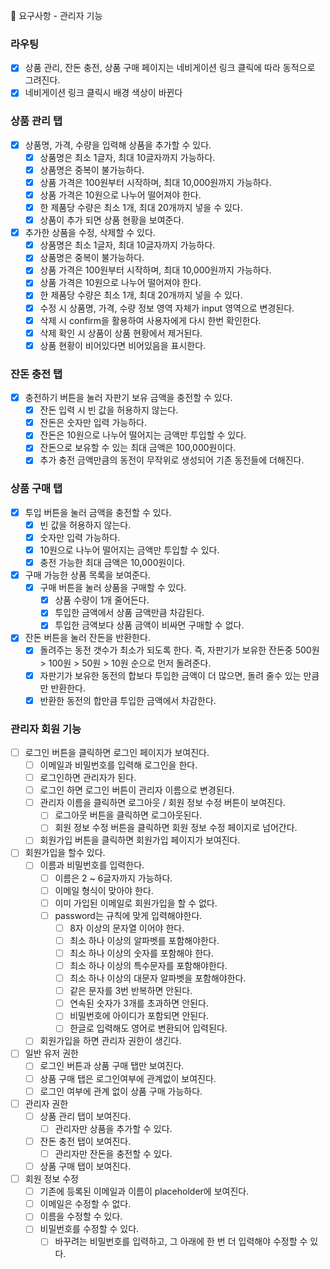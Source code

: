 🎯 요구사항 - 관리자 기능

### 라우팅

- [x] 상품 관리, 잔돈 충전, 상품 구매 페이지는 네비게이션 링크 클릭에 따라 동적으로 그려진다.
- [x] 네비게이션 링크 클릭시 배경 색상이 바뀐다

### 상품 관리 탭

- [x] 상품명, 가격, 수량을 입력해 상품을 추가할 수 있다.
  - [x] 상품명은 최소 1글자, 최대 10글자까지 가능하다.
  - [x] 상품명은 중복이 불가능하다.
  - [x] 상품 가격은 100원부터 시작하며, 최대 10,000원까지 가능하다.
  - [x] 상품 가격은 10원으로 나누어 떨어져야 한다.
  - [x] 한 제품당 수량은 최소 1개, 최대 20개까지 넣을 수 있다.
  - [x] 상품이 추가 되면 상품 현황을 보여준다.

- [x] 추가한 상품을 수정, 삭제할 수 있다.
  - [x] 상품명은 최소 1글자, 최대 10글자까지 가능하다.
  - [x] 상품명은 중복이 불가능하다.
  - [x] 상품 가격은 100원부터 시작하며, 최대 10,000원까지 가능하다.
  - [x] 상품 가격은 10원으로 나누어 떨어져야 한다.
  - [x] 한 제품당 수량은 최소 1개, 최대 20개까지 넣을 수 있다.
  - [x] 수정 시 상품명, 가격, 수량 정보 영역 자체가 input 영역으로 변경된다.
  - [x] 삭제 시 confirm을 활용하여 사용자에게 다시 한번 확인한다.
  - [x] 삭제 확인 시 상품이 상품 현황에서 제거된다.
  - [x] 상품 현황이 비어있다면 비어있음을 표시한다.

### 잔돈 충전 탭

- [x] 충전하기 버튼을 눌러 자판기 보유 금액을 충전할 수 있다.
  - [x] 잔돈 입력 시 빈 값을 허용하지 않는다.
  - [x] 잔돈은 숫자만 입력 가능하다.
  - [x] 잔돈은 10원으로 나누어 떨어지는 금액만 투입할 수 있다.
  - [x] 잔돈으로 보유할 수 있는 최대 금액은 100,000원이다.
  - [x] 추가 충전 금액만큼의 동전이 무작위로 생성되어 기존 동전들에 더해진다.

### 상품 구매 탭

- [x] 투입 버튼을 눌러 금액을 충전할 수 있다.
  - [x] 빈 값을 허용하지 않는다.
  - [x] 숫자만 입력 가능하다.
  - [x] 10원으로 나누어 떨어지는 금액만 투입할 수 있다.
  - [x] 충전 가능한 최대 금액은 10,000원이다.

- [x] 구매 가능한 상품 목록을 보여준다.
  - [x] 구매 버튼을 눌러 상품을 구매할 수 있다.
    - [x] 상품 수량이 1개 줄어든다.
    - [x] 투입한 금액에서 상품 금액만큼 차감된다.
    - [x] 투입한 금액보다 상품 금액이 비싸면 구매할 수 없다.

- [x] 잔돈 버튼을 눌러 잔돈을 반환한다.
  - [x] 돌려주는 동전 갯수가 최소가 되도록 한다. 즉, 자판기가 보유한 잔돈중 500원 > 100원 > 50원 > 10원 순으로 먼저 돌려준다.
  - [x] 자판기가 보유한 동전의 합보다 투입한 금액이 더 많으면, 돌려 줄수 있는 만큼만 반환한다.
  - [x] 반환한 동전의 합만큼 투입한 금액에서 차감한다.

### 관리자 회원 기능
- [ ] 로그인 버튼을 클릭하면 로그인 페이지가 보여진다.
  - [ ] 이메일과 비밀번호를 입력해 로그인을 한다.
  - [ ] 로그인하면 관리자가 된다.
  - [ ] 로그인 하면 로그인 버튼이 관리자 이름으로 변경된다.
  - [ ] 관리자 이름을 클릭하면 로그아웃 / 회원 정보 수정 버튼이 보여진다.
    - [ ] 로그아웃 버튼을 클릭하면 로그아웃된다.
    - [ ] 회원 정보 수정 버튼을 클릭하면 회원 정보 수정 페이지로 넘어간다.
  - [ ] 회원가입 버튼을 클릭하면 회원가입 페이지가 보여진다.
- [ ] 회원가입을 할수 있다.
  - [ ] 이름과 비밀번호를 입력한다.
    - [ ] 이름은 2 ~ 6글자까지 가능하다.
    - [ ] 이메일 형식이 맞아야 한다.
    - [ ] 이미 가입된 이메일로 회원가입을 할 수 없다.
    - [ ] password는 규칙에 맞게 입력해야한다.
      - [ ] 8자 이상의 문자열 이어야 한다.
      - [ ] 최소 하나 이상의 알파벳를 포함해야한다.
      - [ ] 최소 하나 이상의 숫자를 포함해야 한다.
      - [ ] 최소 하나 이상의 특수문자를 포함해야한다.
      - [ ] 최소 하나 이상의 대문자 알파벳을 포함해야한다.
      - [ ] 같은 문자를 3번 반복하면 안된다.
      - [ ] 연속된 숫자가 3개를 초과하면 안된다.
      - [ ] 비밀번호에 아이디가 포함되면 안된다.
      - [ ] 한글로 입력해도 영어로 변환되어 입력된다.
  - [ ] 회원가입을 하면 관리자 권한이 생긴다.
- [ ] 일반 유저 권한
  - [ ] 로그인 버튼과 상품 구매 탭만 보여진다.
  - [ ] 상품 구매 탭은 로그인여부에 관계없이 보여진다.
  - [ ] 로그인 여부에 관계 없이 상품 구매 가능하다.
- [ ] 관리자 권한
  - [ ] 상품 관리 탭이 보여진다.
    - [ ] 관리자만 상품을 추가할 수 있다.
  - [ ] 잔돈 충전 탭이 보여진다.
    - [ ] 관리자만 잔돈을 충전할 수 있다.
  - [ ] 상품 구매 탭이 보여진다.
- [ ] 회원 정보 수정
  - [ ] 기존에 등록된 이메일과 이름이 placeholder에 보여진다.
  - [ ] 이메일은 수정할 수 없다.
  - [ ] 이름을 수정할 수 있다.
  - [ ] 비밀번호를 수정할 수 있다.
    - [ ] 바꾸려는 비밀번호를 입력하고, 그 아래에 한 번 더 입력해야 수정할 수 있다.
